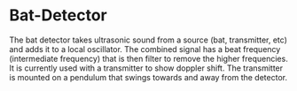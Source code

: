 # Bat-Detector
The bat detector takes ultrasonic sound from a source (bat, transmitter, etc) and adds it to a local oscillator.  The combined signal has a beat frequency (intermediate frequency) that is then filter to remove the higher frequencies.  It is currently used with a transmitter to show doppler shift.  The transmitter is mounted on a pendulum that swings towards and away from the detector.
